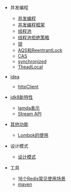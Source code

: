 

- 并发编程
  - [并发编程](java/并发编程/多线程.md)
  - [并发编程框架](java/并发编程/并发编程框架.md)
  - [线程池](java/并发编程/线程池.md)
  - [线程池拒绝策略](java/并发编程/拒绝策略.md)
  - [锁](java/并发编程/锁.md)
  - [AQS和ReentrantLock](java/并发编程/AQS和ReentrantLock.md)
  - [CAS](java/并发编程/CAS.md)
  - [synchronized](java/并发编程/synchronized.md)
  - [TheadLocal](java/并发编程/TheadLocal.md)


- [idea](java/idea/README.md)
  - [httpClient](java/idea/httpClient.md)

- [jdk8新特性](java/jdk/README.md)
  - [lamda表示](java/jdk/lambda.md)
  - [Stream API](java/jdk/StreamAPI.md)

- [其他功能](java/jdk/README.md)
  - [Lombok的使用](java/jdk/Lombok.md)

- 设计模式
  - [设计模式](java/设计模式/快速记住23种设计模式.md)

- 工具
  - [16个Redis常见使用场景](java/工具/redis.md)
  - [maven](java/工具/maven.md)